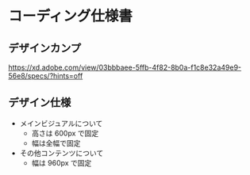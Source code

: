 # コーディング仕様書

## デザインカンプ

https://xd.adobe.com/view/03bbbaee-5ffb-4f82-8b0a-f1c8e32a49e9-56e8/specs/?hints=off

## デザイン仕様

- メインビジュアルについて
  - 高さは 600px で固定
  - 幅は全幅で固定
- その他コンテンツについて
  - 幅は 960px で固定
